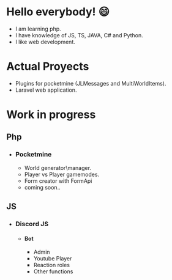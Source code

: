 # Hello everybody! :smile:

- I am learning php.
- I have knowledge of JS, TS, JAVA, C# and Python.
- I like web development.

# Actual Proyects
- Plugins for pocketmine (JLMessages and MultiWorldItems).
- Laravel web application.

# Work in progress
## Php
- ### Pocketmine
  - World generator\manager.
  - Player vs Player gamemodes.
  - Form creator with FormApi
  - coming soon..
## JS
- ### Discord JS
    - #### Bot
        - Admin
        - Youtube Player
        - Reaction roles
        - Other functions
